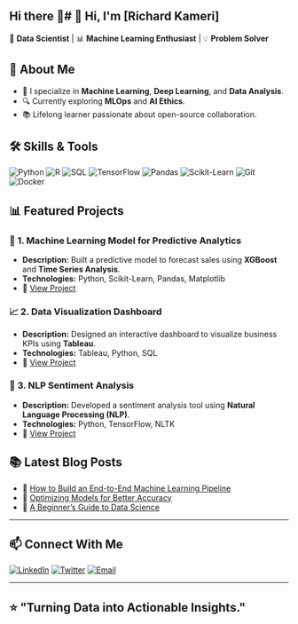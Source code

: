 ## Hi there 👋# 👋 Hi, I'm [Richard Kameri]

🎯 **Data Scientist** | 📊 **Machine Learning Enthusiast** | 💡 **Problem Solver**

## 🚀 About Me
- 🧠 I specialize in **Machine Learning**, **Deep Learning**, and **Data Analysis**.
- 🔍 Currently exploring **MLOps** and **AI Ethics**.
- 📚 Lifelong learner passionate about open-source collaboration.

## 🛠️ Skills & Tools

![Python](https://img.shields.io/badge/Python-3776AB?style=for-the-badge&logo=python&logoColor=white)
![R](https://img.shields.io/badge/R-276DC3?style=for-the-badge&logo=r&logoColor=white)
![SQL](https://img.shields.io/badge/SQL-4479A1?style=for-the-badge&logo=mysql&logoColor=white)
![TensorFlow](https://img.shields.io/badge/TensorFlow-FF6F00?style=for-the-badge&logo=tensorflow&logoColor=white)
![Pandas](https://img.shields.io/badge/Pandas-150458?style=for-the-badge&logo=pandas&logoColor=white)
![Scikit-Learn](https://img.shields.io/badge/Scikit--Learn-F7931E?style=for-the-badge&logo=scikit-learn&logoColor=white)
![Git](https://img.shields.io/badge/Git-F05032?style=for-the-badge&logo=git&logoColor=white)
![Docker](https://img.shields.io/badge/Docker-2496ED?style=for-the-badge&logo=docker&logoColor=white)


## 📊 Featured Projects

### 🧠 **1. Machine Learning Model for Predictive Analytics**
- **Description:** Built a predictive model to forecast sales using **XGBoost** and **Time Series Analysis**.
- **Technologies:** Python, Scikit-Learn, Pandas, Matplotlib
- 🔗 [View Project](https://github.com/RichardKameri/your-ml-project)

### 📈 **2. Data Visualization Dashboard**
- **Description:** Designed an interactive dashboard to visualize business KPIs using **Tableau**.
- **Technologies:** Tableau, Python, SQL
- 🔗 [View Project](https://india-credit-insights-hub.lovable.app/)

### 🤖 **3. NLP Sentiment Analysis**
- **Description:** Developed a sentiment analysis tool using **Natural Language Processing (NLP)**.
- **Technologies:** Python, TensorFlow, NLTK
- 🔗 [View Project](https://airy-kenya-reports.lovable.app/)

## 📚 Latest Blog Posts

- 📝 [How to Build an End-to-End Machine Learning Pipeline](https://medium.com/@richardkameri327/how-to-build-a-an-end-to-end-machine-learning-pipeline-4e6de0913905)
- 📝 [Optimizing Models for Better Accuracy](#)
- 📝 [A Beginner’s Guide to Data Science](#)

---

## 📫 Connect With Me

[![LinkedIn](https://img.shields.io/badge/LinkedIn-0A66C2?style=for-the-badge&logo=linkedin&logoColor=white)](https://www.linkedin.com/in/richard-kameri-689bbb317/)
[![Twitter](https://img.shields.io/badge/Twitter-1DA1F2?style=for-the-badge&logo=twitter&logoColor=white)](https://x.com/Richard17032067)
[![Email](https://img.shields.io/badge/Email-D14836?style=for-the-badge&logo=gmail&logoColor=white)](mailto:your.richardkameri327@gmail.com)

---

⭐ **"Turning Data into Actionable Insights."**
---

